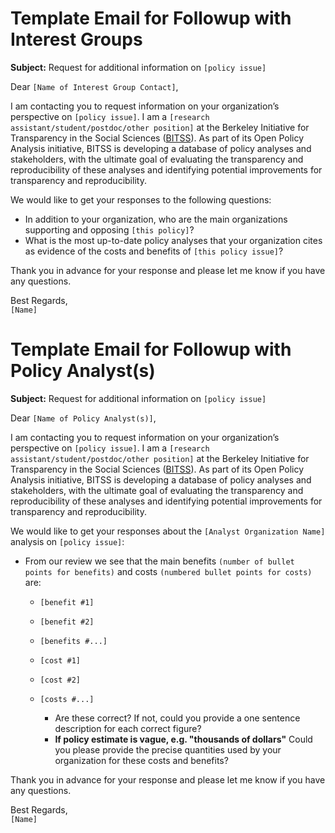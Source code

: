 # Template Email for Followup with Interest Groups

**Subject:** Request for additional information on `[policy issue]`

Dear `[Name of Interest Group Contact]`,

I am contacting you to request information on your organization’s perspective on `[policy issue]`. I am a `[research assistant/student/postdoc/other position]` at the Berkeley Initiative for Transparency in the Social Sciences ([BITSS](bitss.org/)). As part of its Open Policy Analysis initiative, BITSS is developing a database of policy analyses and stakeholders, with the ultimate goal of evaluating the transparency and reproducibility of these analyses and identifying potential improvements for transparency and reproducibility.

We would like to get your responses to the following questions:

- In addition to your organization, who are the main organizations supporting and opposing `[this policy]`?
- What is the most up-to-date policy analyses that your organization cites as evidence of the costs and benefits of `[this policy issue]`?

Thank you in advance for your response and please let me know if you have any questions.

Best Regards,  
`[Name]`  

# Template Email for Followup with Policy Analyst(s)

**Subject:** Request for additional information on `[policy issue]`  

Dear `[Name of Policy Analyst(s)]`,

I am contacting you to request information on your organization’s perspective on `[policy issue]`. I am a `[research assistant/student/postdoc/other position]` at the Berkeley Initiative for Transparency in the Social Sciences ([BITSS](bitss.org/)). As part of its Open Policy Analysis initiative, BITSS is developing a database of policy analyses and stakeholders, with the ultimate goal of evaluating the transparency and reproducibility of these analyses and identifying potential improvements for transparency and reproducibility.

We would like to get your responses about the `[Analyst Organization Name]` analysis on `[policy issue]`: 

  - From our review we see that the main benefits `(number of bullet points for benefits)` and costs `(numbered bullet points for costs)` are: 
        
    * `[benefit #1]`

    * `[benefit #2]`

    * `[benefits #...]`

    * `[cost #1]`

    * `[cost #2]`

    * `[costs #...]`
        
      * Are these correct? If not, could you provide a one sentence description for each correct figure?
      * **If policy estimate is vague, e.g. "thousands of dollars"** Could you please provide the precise quantities used by your organization for these costs and benefits?
 
Thank you in advance for your response and please let me know if you have any questions.

Best Regards,  
`[Name]`
